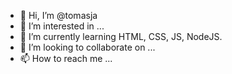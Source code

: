 - 👋 Hi, I’m @tomasja
- 👀 I’m interested in ...
- 🌱 I’m currently learning HTML, CSS, JS, NodeJS.
- 💞️ I’m looking to collaborate on ...
- 📫 How to reach me ...

<!---
tomasja/tomasja is a ✨ special ✨ repository because its `README.md` (this file) appears on your GitHub profile.
You can click the Preview link to take a look at your changes.
--->
